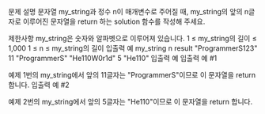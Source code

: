문제 설명
문자열 my_string과 정수 n이 매개변수로 주어질 때, my_string의 앞의 n글자로 이루어진 문자열을 return 하는 solution 함수를 작성해 주세요.

제한사항
my_string은 숫자와 알파벳으로 이루어져 있습니다.
1 ≤ my_string의 길이 ≤ 1,000
1 ≤ n ≤ my_string의 길이
입출력 예
my_string	n	result
"ProgrammerS123"	11	"ProgrammerS"
"He110W0r1d"	5	"He110"
입출력 예
입출력 예 #1

예제 1번의 my_string에서 앞의 11글자는 "ProgrammerS"이므로 이 문자열을 return 합니다.
입출력 예 #2

예제 2번의 my_string에서 앞의 5글자는 "He110"이므로 이 문자열을 return 합니다.